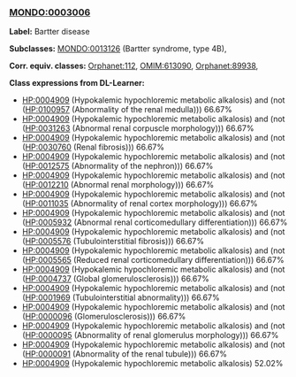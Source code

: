 
### [MONDO:0003006](http://purl.obolibrary.org/obo/MONDO_0003006)
**Label:** Bartter disease

**Subclasses:** [MONDO:0013126](http://purl.obolibrary.org/obo/MONDO_0013126) (Bartter syndrome, type 4B), 

**Corr. equiv. classes:** [Orphanet:112](http://www.orpha.net/ORDO/Orphanet_112), [OMIM:613090](http://purl.obolibrary.org/obo/OMIM_613090), [Orphanet:89938](http://www.orpha.net/ORDO/Orphanet_89938), 

**Class expressions from DL-Learner:**

- [HP:0004909](http://purl.obolibrary.org/obo/HP_0004909) (Hypokalemic hypochloremic metabolic alkalosis) and (not ([HP:0100957](http://purl.obolibrary.org/obo/HP_0100957) (Abnormality of the renal medulla))) 66.67%
- [HP:0004909](http://purl.obolibrary.org/obo/HP_0004909) (Hypokalemic hypochloremic metabolic alkalosis) and (not ([HP:0031263](http://purl.obolibrary.org/obo/HP_0031263) (Abnormal renal corpuscle morphology))) 66.67%
- [HP:0004909](http://purl.obolibrary.org/obo/HP_0004909) (Hypokalemic hypochloremic metabolic alkalosis) and (not ([HP:0030760](http://purl.obolibrary.org/obo/HP_0030760) (Renal fibrosis))) 66.67%
- [HP:0004909](http://purl.obolibrary.org/obo/HP_0004909) (Hypokalemic hypochloremic metabolic alkalosis) and (not ([HP:0012575](http://purl.obolibrary.org/obo/HP_0012575) (Abnormality of the nephron))) 66.67%
- [HP:0004909](http://purl.obolibrary.org/obo/HP_0004909) (Hypokalemic hypochloremic metabolic alkalosis) and (not ([HP:0012210](http://purl.obolibrary.org/obo/HP_0012210) (Abnormal renal morphology))) 66.67%
- [HP:0004909](http://purl.obolibrary.org/obo/HP_0004909) (Hypokalemic hypochloremic metabolic alkalosis) and (not ([HP:0011035](http://purl.obolibrary.org/obo/HP_0011035) (Abnormality of renal cortex morphology))) 66.67%
- [HP:0004909](http://purl.obolibrary.org/obo/HP_0004909) (Hypokalemic hypochloremic metabolic alkalosis) and (not ([HP:0005932](http://purl.obolibrary.org/obo/HP_0005932) (Abnormal renal corticomedullary differentiation))) 66.67%
- [HP:0004909](http://purl.obolibrary.org/obo/HP_0004909) (Hypokalemic hypochloremic metabolic alkalosis) and (not ([HP:0005576](http://purl.obolibrary.org/obo/HP_0005576) (Tubulointerstitial fibrosis))) 66.67%
- [HP:0004909](http://purl.obolibrary.org/obo/HP_0004909) (Hypokalemic hypochloremic metabolic alkalosis) and (not ([HP:0005565](http://purl.obolibrary.org/obo/HP_0005565) (Reduced renal corticomedullary differentiation))) 66.67%
- [HP:0004909](http://purl.obolibrary.org/obo/HP_0004909) (Hypokalemic hypochloremic metabolic alkalosis) and (not ([HP:0004737](http://purl.obolibrary.org/obo/HP_0004737) (Global glomerulosclerosis))) 66.67%
- [HP:0004909](http://purl.obolibrary.org/obo/HP_0004909) (Hypokalemic hypochloremic metabolic alkalosis) and (not ([HP:0001969](http://purl.obolibrary.org/obo/HP_0001969) (Tubulointerstitial abnormality))) 66.67%
- [HP:0004909](http://purl.obolibrary.org/obo/HP_0004909) (Hypokalemic hypochloremic metabolic alkalosis) and (not ([HP:0000096](http://purl.obolibrary.org/obo/HP_0000096) (Glomerulosclerosis))) 66.67%
- [HP:0004909](http://purl.obolibrary.org/obo/HP_0004909) (Hypokalemic hypochloremic metabolic alkalosis) and (not ([HP:0000095](http://purl.obolibrary.org/obo/HP_0000095) (Abnormality of renal glomerulus morphology))) 66.67%
- [HP:0004909](http://purl.obolibrary.org/obo/HP_0004909) (Hypokalemic hypochloremic metabolic alkalosis) and (not ([HP:0000091](http://purl.obolibrary.org/obo/HP_0000091) (Abnormality of the renal tubule))) 66.67%
- [HP:0004909](http://purl.obolibrary.org/obo/HP_0004909) (Hypokalemic hypochloremic metabolic alkalosis) 52.02%


